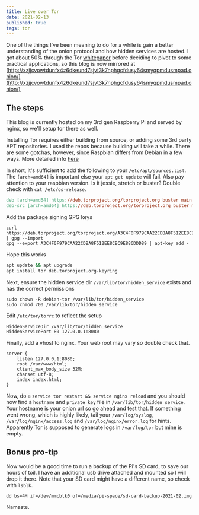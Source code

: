 ```yaml
---
title: Live over Tor
date: 2021-02-13
published: true
tags: tor
---
```

One of the things I've been meaning to do for a while is gain a better understanding of the onion protocol and how hidden services are hosted. I got about 50% through the Tor [whitepaper](https://www.freehaven.net/anonbib/cache/tor-design.pdf) before deciding to pivot to some practical applications, so this blog is now mirrored at [http://xzjjcvowtdunfx4z6dkeund7sjvt3k7nphgcfdusy64smyqpmdusmpad.onion/](http://xzjjcvowtdunfx4z6dkeund7sjvt3k7nphgcfdusy64smyqpmdusmpad.onion/)

## The steps

This blog is currently hosted on my 3rd gen Raspberry Pi and served by nginx, so we'll setup tor there as well.

Installing Tor requires either building from source, or adding some 3rd party APT repositories. I used the repos because building will take a while. There are some gotchas, however, since Raspbian differs from Debian in a few ways. More detailed info [here](https://2019.www.torproject.org/docs/debian.html.en)

In short, it's sufficient to add the following to your `/etc/apt/sources.list`. The `[arch=amd64]` is important else your `apt get update` will fail. Also pay attention to your raspbian version. Is it jessie, stretch or buster? Double check with `cat /etc/os-release`.

```makefile
deb [arch=amd64] https://deb.torproject.org/torproject.org buster main
deb-src [arch=amd64] https://deb.torproject.org/torproject.org buster main
```

Add the package signing GPG keys

```shell
curl https://deb.torproject.org/torproject.org/A3C4F0F979CAA22CDBA8F512EE8CBC9E886DDD89.asc | gpg --import
gpg --export A3C4F0F979CAA22CDBA8F512EE8CBC9E886DDD89 | apt-key add -
```

Hope this works

```zsh
apt update && apt upgrade
apt install tor deb.torproject.org-keyring
```

Next, ensure the hidden service dir  `/var/lib/tor/hidden_service` exists and has the correct permissions

```shell
sudo chown -R debian-tor /var/lib/tor/hidden_service
sudo chmod 700 /var/lib/tor/hidden_service
```

Edit `/etc/tor/torrc` to reflect the setup

```shell
HiddenServiceDir /var/lib/tor/hidden_service
HiddenServicePort 80 127.0.0.1:8080
```

Finally, add a vhost to nginx. Your web root may vary so double check that.

```nginx
server {
    listen 127.0.0.1:8080;
    root /var/www/html;
    client_max_body_size 32M;
    charset utf-8;
    index index.html;
}
```

Now, do a `service tor restart && service nginx reload` and you should now find a `hostname` and `private_key` file in `/var/lib/tor/hidden_service`. Your hostname is your onion url so go ahead and test that. If something went wrong, which is highly likely, tail your `/var/log/syslog`, `/var/log/nginx/access.log` and `/var/log/nginx/error.log` for hints. Apparently Tor is supposed to generate logs in `/var/log/tor` but mine is empty.

## Bonus pro-tip

Now would be a good time to run a backup of the Pi's SD card, to save our hours of toil. I have an additional usb drive attached and mounted so I will drop it there. Note that your SD card might have a different name, so check with `lsblk`.

`dd bs=4M if=/dev/mmcblk0 of=/media/pi-space/sd-card-backup-2021-02.img`

Namaste.